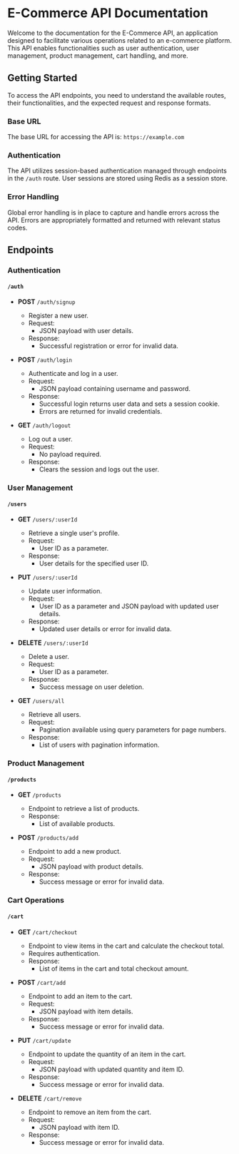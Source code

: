 # E-Commerce API Documentation

Welcome to the documentation for the E-Commerce API, an application designed to facilitate various operations related to an e-commerce platform. This API enables functionalities such as user authentication, user management, product management, cart handling, and more.

## Getting Started

To access the API endpoints, you need to understand the available routes, their functionalities, and the expected request and response formats.

### Base URL

The base URL for accessing the API is: `https://example.com`

### Authentication

The API utilizes session-based authentication managed through endpoints in the `/auth` route. User sessions are stored using Redis as a session store.

### Error Handling

Global error handling is in place to capture and handle errors across the API. Errors are appropriately formatted and returned with relevant status codes.

## Endpoints

### Authentication

#### `/auth`

- **POST** `/auth/signup`
  - Register a new user.
  - Request:
    - JSON payload with user details.
  - Response:
    - Successful registration or error for invalid data.

- **POST** `/auth/login`
  - Authenticate and log in a user.
  - Request:
    - JSON payload containing username and password.
  - Response:
    - Successful login returns user data and sets a session cookie.
    - Errors are returned for invalid credentials.

- **GET** `/auth/logout`
  - Log out a user.
  - Request:
    - No payload required.
  - Response:
    - Clears the session and logs out the user.


### User Management

#### `/users`

- **GET** `/users/:userId`
  - Retrieve a single user's profile.
  - Request:
    - User ID as a parameter.
  - Response:
    - User details for the specified user ID.

- **PUT** `/users/:userId`
  - Update user information.
  - Request:
    - User ID as a parameter and JSON payload with updated user details.
  - Response:
    - Updated user details or error for invalid data.

- **DELETE** `/users/:userId`
  - Delete a user.
  - Request:
    - User ID as a parameter.
  - Response:
    - Success message on user deletion.

- **GET** `/users/all`
  - Retrieve all users.
  - Request:
    - Pagination available using query parameters for page numbers.
  - Response:
    - List of users with pagination information.

### Product Management

#### `/products`

- **GET** `/products`
  - Endpoint to retrieve a list of products.
  - Response:
    - List of available products.

- **POST** `/products/add`
  - Endpoint to add a new product.
  - Request:
    - JSON payload with product details.
  - Response:
    - Success message or error for invalid data.

### Cart Operations

#### `/cart`

- **GET** `/cart/checkout`
  - Endpoint to view items in the cart and calculate the checkout total.
  - Requires authentication.
  - Response:
    - List of items in the cart and total checkout amount.

- **POST** `/cart/add`
  - Endpoint to add an item to the cart.
  - Request:
    - JSON payload with item details.
  - Response:
    - Success message or error for invalid data.

- **PUT** `/cart/update`
  - Endpoint to update the quantity of an item in the cart.
  - Request:
    - JSON payload with updated quantity and item ID.
  - Response:
    - Success message or error for invalid data.

- **DELETE** `/cart/remove`
  - Endpoint to remove an item from the cart.
  - Request:
    - JSON payload with item ID.
  - Response:
    - Success message or error for invalid data.
